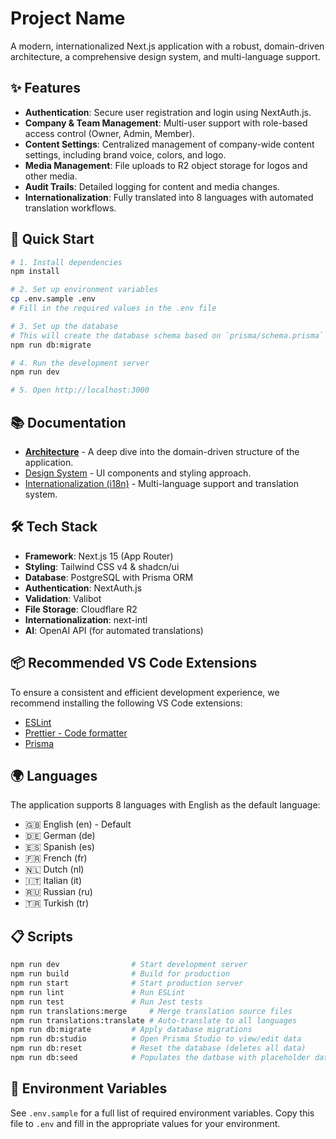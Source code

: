 # Project Name

A modern, internationalized Next.js application with a robust, domain-driven architecture, a comprehensive design system, and multi-language support.

## ✨ Features

- **Authentication**: Secure user registration and login using NextAuth.js.
- **Company & Team Management**: Multi-user support with role-based access control (Owner, Admin, Member).
- **Content Settings**: Centralized management of company-wide content settings, including brand voice, colors, and logo.
- **Media Management**: File uploads to R2 object storage for logos and other media.
- **Audit Trails**: Detailed logging for content and media changes.
- **Internationalization**: Fully translated into 8 languages with automated translation workflows.

## 🚀 Quick Start

```bash
# 1. Install dependencies
npm install

# 2. Set up environment variables
cp .env.sample .env
# Fill in the required values in the .env file

# 3. Set up the database
# This will create the database schema based on `prisma/schema.prisma`
npm run db:migrate

# 4. Run the development server
npm run dev

# 5. Open http://localhost:3000
```

## 📚 Documentation

- [**Architecture**](./docs/architecture.md) - A deep dive into the domain-driven structure of the application.
- [Design System](./docs/design-system.md) - UI components and styling approach.
- [Internationalization (i18n)](./docs/i18n.md) - Multi-language support and translation system.

## 🛠️ Tech Stack

- **Framework**: Next.js 15 (App Router)
- **Styling**: Tailwind CSS v4 & shadcn/ui
- **Database**: PostgreSQL with Prisma ORM
- **Authentication**: NextAuth.js
- **Validation**: Valibot
- **File Storage**: Cloudflare R2
- **Internationalization**: next-intl
- **AI**: OpenAI API (for automated translations)

## 📦 Recommended VS Code Extensions

To ensure a consistent and efficient development experience, we recommend installing the following VS Code extensions:

- [ESLint](https://marketplace.visualstudio.com/items?itemName=dbaeumer.vscode-eslint)
- [Prettier - Code formatter](https://marketplace.visualstudio.com/items?itemName=esbenp.prettier-vscode)
- [Prisma](https://marketplace.visualstudio.com/items?itemName=Prisma.prisma)

## 🌍 Languages

The application supports 8 languages with English as the default language:

- 🇬🇧 English (en) - Default
- 🇩🇪 German (de)
- 🇪🇸 Spanish (es)
- 🇫🇷 French (fr)
- 🇳🇱 Dutch (nl)
- 🇮🇹 Italian (it)
- 🇷🇺 Russian (ru)
- 🇹🇷 Turkish (tr)

## 📋 Scripts

```bash
npm run dev                # Start development server
npm run build              # Build for production
npm run start              # Start production server
npm run lint               # Run ESLint
npm run test               # Run Jest tests
npm run translations:merge     # Merge translation source files
npm run translations:translate # Auto-translate to all languages
npm run db:migrate         # Apply database migrations
npm run db:studio          # Open Prisma Studio to view/edit data
npm run db:reset           # Reset the database (deletes all data)
npm run db:seed            # Populates the datbase with placeholder data
```

## 🔧 Environment Variables

See `.env.sample` for a full list of required environment variables. Copy this file to `.env` and fill in the appropriate values for your environment.
